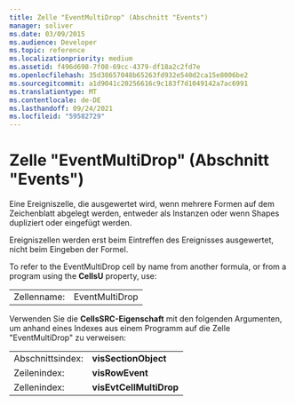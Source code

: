 ```yaml
---
title: Zelle "EventMultiDrop" (Abschnitt "Events")
manager: soliver
ms.date: 03/09/2015
ms.audience: Developer
ms.topic: reference
ms.localizationpriority: medium
ms.assetid: f496d698-7f08-69cc-4379-df18a2c2fd7e
ms.openlocfilehash: 35d38657048b65263fd932e540d2ca15e8006be2
ms.sourcegitcommit: a1d9041c20256616c9c183f7d1049142a7ac6991
ms.translationtype: MT
ms.contentlocale: de-DE
ms.lasthandoff: 09/24/2021
ms.locfileid: "59582729"
---
```

# <a name="eventmultidrop-cell-events-section"></a>Zelle "EventMultiDrop" (Abschnitt "Events")

Eine Ereigniszelle, die ausgewertet wird, wenn mehrere Formen auf dem Zeichenblatt abgelegt werden, entweder als Instanzen oder wenn Shapes dupliziert oder eingefügt werden.
  
Ereigniszellen werden erst beim Eintreffen des Ereignisses ausgewertet, nicht beim Eingeben der Formel.
  
To refer to the EventMultiDrop cell by name from another formula, or from a program using the **CellsU** property, use: 
  
|||
|:-----|:-----|
|Zellenname:  <br/> |EventMultiDrop  <br/> |
   
Verwenden Sie die **CellsSRC-Eigenschaft** mit den folgenden Argumenten, um anhand eines Indexes aus einem Programm auf die Zelle "EventMultiDrop" zu verweisen: 
  
|||
|:-----|:-----|
|Abschnittsindex:  <br/> |**visSectionObject** <br/> |
|Zeilenindex:  <br/> |**visRowEvent** <br/> |
|Zellenindex:  <br/> |**visEvtCellMultiDrop** <br/> |
   

